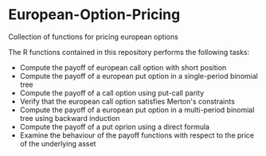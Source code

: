 # European-Option-Pricing
Collection of functions for pricing european options

The R functions contained in this repository performs the following tasks: 
- Compute the payoff of european call option with short position
- Compute the payoff of a european put option in a single-period binomial tree
- Compute the payoff of a call option using put-call parity
- Verify that the european call option satisfies Merton's constraints
- Compute the payoff of a european put option in a multi-period binomial tree using backward induction
- Compute the payoff of a put oprion using a direct formula
- Examine the behaviour of the payoff functions with respect to the price of the underlying asset
